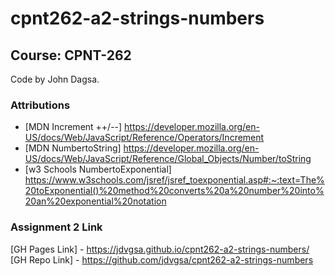 # cpnt262-a2-strings-numbers

## Course: CPNT-262

Code by John Dagsa.

### Attributions

  - [MDN Increment ++/--] https://developer.mozilla.org/en-US/docs/Web/JavaScript/Reference/Operators/Increment
  - [MDN NumbertoString] https://developer.mozilla.org/en-US/docs/Web/JavaScript/Reference/Global_Objects/Number/toString
  - [w3 Schools NumbertoExponential] https://www.w3schools.com/jsref/jsref_toexponential.asp#:~:text=The%20toExponential()%20method%20converts%20a%20number%20into%20an%20exponential%20notation

### Assignment 2 Link
[GH Pages Link] - https://jdvgsa.github.io/cpnt262-a2-strings-numbers/
[GH Repo Link] - https://github.com/jdvgsa/cpnt262-a2-strings-numbers
